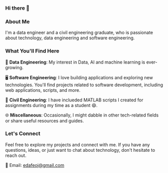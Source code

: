 ### Hi there 👋
### About Me
I'm a data engineer and a civil engineering graduate, who is passionate about technology, data engineering and software engineering. 

### What You'll Find Here
🤖 **Data Engineering**: My interest in Data, AI and machine learning is ever-growing. 

🖥️ **Software Engineering**: I love building applications and exploring new technologies. You'll find projects related to software development, including web applications, scripts, and more.

🚧 **Civil Engineering**: I have inclueded MATLAB scripts I created for assignments during my time as a student 😄.

🌐 **Miscellaneous**: Occasionally, I might dabble in other tech-related fields or share useful resources and guides.

### Let's Connect
Feel free to explore my projects and connect with me. If you have any questions, ideas, or just want to chat about technology, don't hesitate to reach out.

📧 Email: [edafeoj@gmail.com](mailto:edafeoj@gmail.com)
